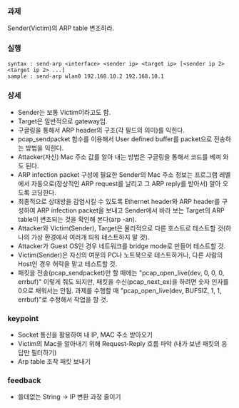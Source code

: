 ### 과제
Sender(Victim)의 ARP table 변조하라.

### 실행

```
syntax : send-arp <interface> <sender ip> <target ip> [<sender ip 2> <target ip 2> ...]
sample : send-arp wlan0 192.168.10.2 192.168.10.1
```

### 상세
- Sender는 보통 Victim이라고도 함.
- Target은 일반적으로 gateway임.
- 구글링을 통해서 ARP header의 구조(각 필드의 의미)를 익힌다.
- pcap_sendpacket 함수를 이용해서 User defined buffer를 packet으로 전송하는 방법을 익힌다.
- Attacker(자신) Mac 주소 값를 알아 내는 방법은 구글링을 통해서 코드를 베껴 와도 된다.
- ARP infection packet 구성에 필요한 Sender의 Mac 주소 정보는 프로그램 레벨에서 자동으로(정상적인 ARP request를 날리고 그 ARP reply를 받아서) 알아 오도록 코딩한다.
- 최종적으로 상대방을 감염시킬 수 있도록 Ethernet header와 ARP header를 구성하여 ARP infection packet을 보내고 Sender에서 바라 보는 Target의 ARP table이 변조되는 것을 확인해 본다(arp -an).
- Attacker와 Victim(Sender), Target은 물리적으로 다른 호스트로 테스트할 것(하나의 가상 환경에서 여러개 띄워 테스트하지 말 것).
- Attacker가 Guest OS인 경우 네트워크를 bridge mode로 만들어 테스트할 것.
- Victim(Sender)은 자신의 여분의 PC나 노트북으로 테스트하거나, 다른 사람의 Host인 경우 허락을 맡고 테스트할 것.
- 패킷을 전송(pcap_sendpacket)만 할 때에는 "pcap_open_live(dev, 0, 0, 0, errbuf)" 이렇게 줘도 되지만, 패킷을 수신(pcap_next_ex)을 하려면 숫자 인자를 0으로 채워서는 안됨. 과제를 수행할 때 "pcap_open_live(dev, BUFSIZ, 1, 1, errbuf)"로 수정해서 작업을 할 것.

### keypoint
- Socket 통신을 활용하여 내 IP, MAC 주소 받아오기
- Victim의 Mac을 알아내기 위해 Request-Reply 흐름 파악 (내가 보낸 패킷의 응답만 필터하기)
- Arp table 조작 패킷 보내기

### feedback
- 쓸데없는 String -> IP 변환 과정 줄이기